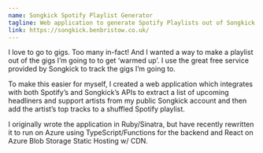 ```yaml
---
name: Songkick Spotify Playlist Generator
tagline: Web application to generate Spotify Playlists out of Songkick upcoming gig artists
link: https://songkick.benbristow.co.uk/
---
```


I love to go to gigs. Too many in-fact! And I wanted a way to make a playlist out of the gigs I’m going to to get ‘warmed up’. I use the great free service provided by Songkick to track the gigs I’m going to.

To make this easier for myself, I created a web application which integrates with both Spotify’s and Songkick’s APIs to extract a list of upcoming headliners and support artists from my public Songkick account and then add the artist’s top tracks to a shuffled Spotify playlist.

I originally wrote the application in Ruby/Sinatra, but have recently rewritten it to run on Azure using TypeScript/Functions for the backend and React on Azure Blob Storage Static Hosting w/ CDN.